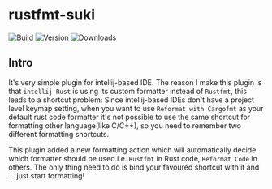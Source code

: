 # rustfmt-suki

![Build](https://github.com/constfold/rustfmt-suki/workflows/Build/badge.svg)
[![Version](https://img.shields.io/jetbrains/plugin/v/PLUGIN_ID.svg)](https://plugins.jetbrains.com/plugin/PLUGIN_ID)
[![Downloads](https://img.shields.io/jetbrains/plugin/d/PLUGIN_ID.svg)](https://plugins.jetbrains.com/plugin/PLUGIN_ID)

## Intro
<!-- Plugin description -->
It's very simple plugin for intellij-based IDE. The reason I make this plugin is that `intellij-Rust` is using its custom formatter instead of `Rustfmt`, this leads to a shortcut problem: Since intellij-based IDEs don't have a project level keymap setting, when you want to use `Reformat with Cargofmt` as your default rust code formatter it's not possible to use the same shortcut for formatting other language(like C/C++), so you need to remember two different formatting shortcuts.

This plugin added a new formatting action which will automatically decide which formatter should be used i.e. `Rustfmt` in Rust code, `Reformat Code` in others. The only thing need to do is bind your favoured shortcut with it and ... just start formatting!
<!-- Plugin description end -->

